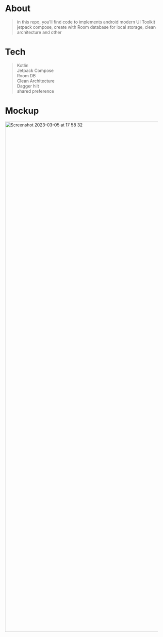 # About
> in this repo, you'll find code to implements android modern UI Toolkit jetpack compose, create with Room database for local storage, clean architecture and other  

# Tech  
> Kotlin  
> Jetpack Compose  
> Room DB  
> Clean Architecture  
> Dagger hilt  
> shared preference  

# Mockup  
<img width="1680" alt="Screenshot 2023-03-05 at 17 58 32" src="https://user-images.githubusercontent.com/53375007/222956392-9e54d3a5-ca4d-46ac-b303-9c93536155aa.png">
